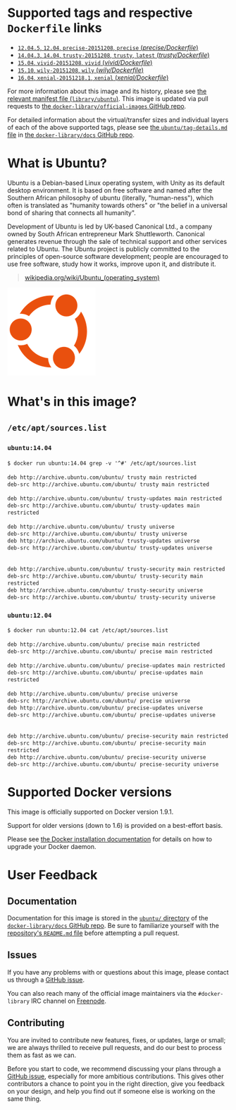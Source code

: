# Supported tags and respective `Dockerfile` links

-	[`12.04.5`, `12.04`, `precise-20151208`, `precise` (*precise/Dockerfile*)](https://github.com/tianon/docker-brew-ubuntu-core/blob/3852ef7c7e841ea8c126c9b00e64eeca61fe5ab0/precise/Dockerfile)
-	[`14.04.3`, `14.04`, `trusty-20151208`, `trusty`, `latest` (*trusty/Dockerfile*)](https://github.com/tianon/docker-brew-ubuntu-core/blob/3852ef7c7e841ea8c126c9b00e64eeca61fe5ab0/trusty/Dockerfile)
-	[`15.04`, `vivid-20151208`, `vivid` (*vivid/Dockerfile*)](https://github.com/tianon/docker-brew-ubuntu-core/blob/3852ef7c7e841ea8c126c9b00e64eeca61fe5ab0/vivid/Dockerfile)
-	[`15.10`, `wily-20151208`, `wily` (*wily/Dockerfile*)](https://github.com/tianon/docker-brew-ubuntu-core/blob/3852ef7c7e841ea8c126c9b00e64eeca61fe5ab0/wily/Dockerfile)
-	[`16.04`, `xenial-20151218.1`, `xenial` (*xenial/Dockerfile*)](https://github.com/tianon/docker-brew-ubuntu-core/blob/8af9ba31ba5d204717f9aff66c9c033454d72ba5/xenial/Dockerfile)

For more information about this image and its history, please see [the relevant manifest file (`library/ubuntu`)](https://github.com/docker-library/official-images/blob/master/library/ubuntu). This image is updated via pull requests to [the `docker-library/official-images` GitHub repo](https://github.com/docker-library/official-images).

For detailed information about the virtual/transfer sizes and individual layers of each of the above supported tags, please see [the `ubuntu/tag-details.md` file](https://github.com/docker-library/docs/blob/master/ubuntu/tag-details.md) in [the `docker-library/docs` GitHub repo](https://github.com/docker-library/docs).

# What is Ubuntu?

Ubuntu is a Debian-based Linux operating system, with Unity as its default desktop environment. It is based on free software and named after the Southern African philosophy of ubuntu (literally, "human-ness"), which often is translated as "humanity towards others" or "the belief in a universal bond of sharing that connects all humanity".

Development of Ubuntu is led by UK-based Canonical Ltd., a company owned by South African entrepreneur Mark Shuttleworth. Canonical generates revenue through the sale of technical support and other services related to Ubuntu. The Ubuntu project is publicly committed to the principles of open-source software development; people are encouraged to use free software, study how it works, improve upon it, and distribute it.

> [wikipedia.org/wiki/Ubuntu_(operating_system)](https://en.wikipedia.org/wiki/Ubuntu_%28operating_system%29)

![logo](https://raw.githubusercontent.com/docker-library/docs/master/ubuntu/logo.png)

# What's in this image?

## `/etc/apt/sources.list`

### `ubuntu:14.04`

```console
$ docker run ubuntu:14.04 grep -v '^#' /etc/apt/sources.list

deb http://archive.ubuntu.com/ubuntu/ trusty main restricted
deb-src http://archive.ubuntu.com/ubuntu/ trusty main restricted

deb http://archive.ubuntu.com/ubuntu/ trusty-updates main restricted
deb-src http://archive.ubuntu.com/ubuntu/ trusty-updates main restricted

deb http://archive.ubuntu.com/ubuntu/ trusty universe
deb-src http://archive.ubuntu.com/ubuntu/ trusty universe
deb http://archive.ubuntu.com/ubuntu/ trusty-updates universe
deb-src http://archive.ubuntu.com/ubuntu/ trusty-updates universe


deb http://archive.ubuntu.com/ubuntu/ trusty-security main restricted
deb-src http://archive.ubuntu.com/ubuntu/ trusty-security main restricted
deb http://archive.ubuntu.com/ubuntu/ trusty-security universe
deb-src http://archive.ubuntu.com/ubuntu/ trusty-security universe
```

### `ubuntu:12.04`

```console
$ docker run ubuntu:12.04 cat /etc/apt/sources.list

deb http://archive.ubuntu.com/ubuntu/ precise main restricted
deb-src http://archive.ubuntu.com/ubuntu/ precise main restricted

deb http://archive.ubuntu.com/ubuntu/ precise-updates main restricted
deb-src http://archive.ubuntu.com/ubuntu/ precise-updates main restricted

deb http://archive.ubuntu.com/ubuntu/ precise universe
deb-src http://archive.ubuntu.com/ubuntu/ precise universe
deb http://archive.ubuntu.com/ubuntu/ precise-updates universe
deb-src http://archive.ubuntu.com/ubuntu/ precise-updates universe


deb http://archive.ubuntu.com/ubuntu/ precise-security main restricted
deb-src http://archive.ubuntu.com/ubuntu/ precise-security main restricted
deb http://archive.ubuntu.com/ubuntu/ precise-security universe
deb-src http://archive.ubuntu.com/ubuntu/ precise-security universe
```

# Supported Docker versions

This image is officially supported on Docker version 1.9.1.

Support for older versions (down to 1.6) is provided on a best-effort basis.

Please see [the Docker installation documentation](https://docs.docker.com/installation/) for details on how to upgrade your Docker daemon.

# User Feedback

## Documentation

Documentation for this image is stored in the [`ubuntu/` directory](https://github.com/docker-library/docs/tree/master/ubuntu) of the [`docker-library/docs` GitHub repo](https://github.com/docker-library/docs). Be sure to familiarize yourself with the [repository's `README.md` file](https://github.com/docker-library/docs/blob/master/README.md) before attempting a pull request.

## Issues

If you have any problems with or questions about this image, please contact us through a [GitHub issue](https://github.com/tianon/docker-brew-ubuntu-core/issues).

You can also reach many of the official image maintainers via the `#docker-library` IRC channel on [Freenode](https://freenode.net).

## Contributing

You are invited to contribute new features, fixes, or updates, large or small; we are always thrilled to receive pull requests, and do our best to process them as fast as we can.

Before you start to code, we recommend discussing your plans through a [GitHub issue](https://github.com/tianon/docker-brew-ubuntu-core/issues), especially for more ambitious contributions. This gives other contributors a chance to point you in the right direction, give you feedback on your design, and help you find out if someone else is working on the same thing.
